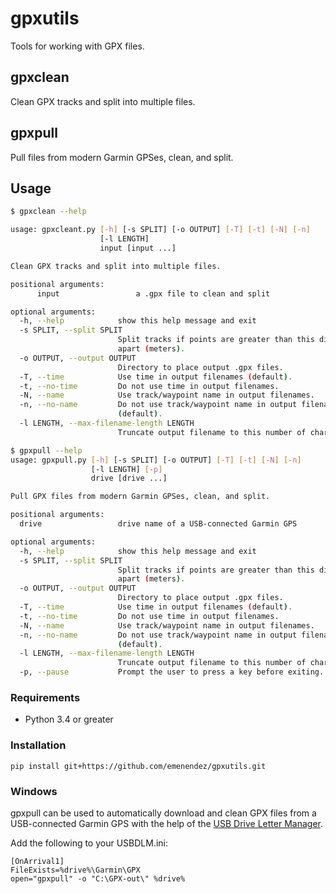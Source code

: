 gpxutils
========

Tools for working with GPX files.

gpxclean
--------

Clean GPX tracks and split into multiple files.

gpxpull
-------

Pull files from modern Garmin GPSes, clean, and split.

Usage
-----

```bash
$ gpxclean --help

usage: gpxcleant.py [-h] [-s SPLIT] [-o OUTPUT] [-T] [-t] [-N] [-n]
                    [-l LENGTH]
                    input [input ...]

Clean GPX tracks and split into multiple files.

positional arguments:
	  input                 a .gpx file to clean and split

optional arguments:
  -h, --help            show this help message and exit
  -s SPLIT, --split SPLIT
                        Split tracks if points are greater than this distance
                        apart (meters).
  -o OUTPUT, --output OUTPUT
                        Directory to place output .gpx files.
  -T, --time            Use time in output filenames (default).
  -t, --no-time         Do not use time in output filenames.
  -N, --name            Use track/waypoint name in output filenames.
  -n, --no-name         Do not use track/waypoint name in output filenames
                        (default).
  -l LENGTH, --max-filename-length LENGTH
                        Truncate output filename to this number of characters.
```

```bash
$ gpxpull --help
usage: gpxpull.py [-h] [-s SPLIT] [-o OUTPUT] [-T] [-t] [-N] [-n]
                  [-l LENGTH] [-p]
                  drive [drive ...]

Pull GPX files from modern Garmin GPSes, clean, and split.

positional arguments:
  drive                 drive name of a USB-connected Garmin GPS

optional arguments:
  -h, --help            show this help message and exit
  -s SPLIT, --split SPLIT
                        Split tracks if points are greater than this distance
                        apart (meters).
  -o OUTPUT, --output OUTPUT
                        Directory to place output .gpx files.
  -T, --time            Use time in output filenames (default).
  -t, --no-time         Do not use time in output filenames.
  -N, --name            Use track/waypoint name in output filenames.
  -n, --no-name         Do not use track/waypoint name in output filenames
                        (default).
  -l LENGTH, --max-filename-length LENGTH
                        Truncate output filename to this number of characters.
  -p, --pause           Prompt the user to press a key before exiting.
```

### Requirements

- Python 3.4 or greater

### Installation

	pip install git+https://github.com/emenendez/gpxutils.git

### Windows

gpxpull can be used to automatically download and clean GPX files from a USB-connected Garmin GPS with the help of the [USB Drive Letter Manager](http://www.uwe-sieber.de/usbdlm_e.html).

Add the following to your USBDLM.ini:

	[OnArrival1]
	FileExists=%drive%\Garmin\GPX
	open="gpxpull" -o "C:\GPX-out\" %drive%
